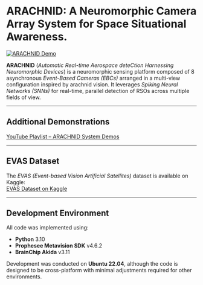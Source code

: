 # ARACHNID: A Neuromorphic Camera Array System for Space Situational Awareness.  

[![ARACHNID Demo](https://img.youtube.com/vi/LMGO_UEAE98/0.jpg)](https://youtu.be/LMGO_UEAE98)

**ARACHNID** (*Automatic Real-time Aerospace deteCtion Harnessing NeuromorphIc Devices*) is a neuromorphic sensing platform composed of 8 asynchronous *Event-Based Cameras (EBCs)* arranged in a multi-view configuration inspired by arachnid vision. It leverages *Spiking Neural Networks (SNNs)* for real-time, parallel detection of RSOs across multiple fields of view.

---

## Additional Demonstrations

[YouTube Playlist – ARACHNID System Demos](https://www.youtube.com/playlist?list=PLaZnk8KVwCdEpGGF17JUzek4FKIoKYD8W&si=N5XoMQ7-EKGfivss)

---

## EVAS Dataset

The *EVAS (Event-based Vision Artificial Satellites)* dataset is available on Kaggle:  
[EVAS Dataset on Kaggle](https://www.kaggle.com/datasets/sevaldi/grabaciones-satlites)

---

## Development Environment

All code was implemented using:

- **Python** 3.10  
- **Prophesee Metavision SDK** v4.6.2  
- **BrainChip Akida** v3.11  

Development was conducted on **Ubuntu 22.04**, although the code is designed to be cross-platform with minimal adjustments required for other environments.
